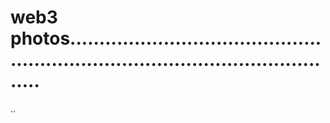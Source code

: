 # web3 photos.....................................................................................................
..
